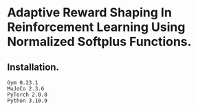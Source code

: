 # Adaptive Reward Shaping In Reinforcement Learning Using Normalized Softplus Functions.

## Installation.
```
Gym 0.23.1
MuJoCo 2.3.6
PyTorch 2.0.0
Python 3.10.9
```
